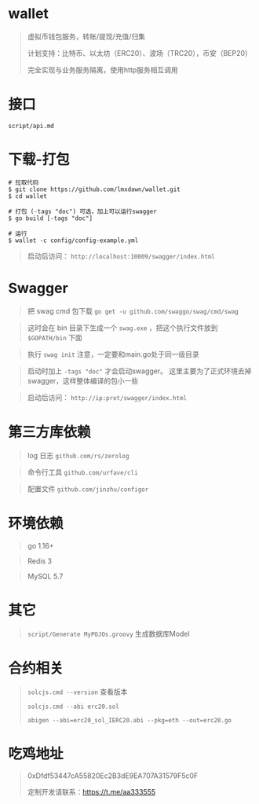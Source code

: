 # wallet

> 虚拟币钱包服务，转账/提现/充值/归集
> 
> 计划支持：比特币、以太坊（ERC20）、波场（TRC20），币安（BEP20）
> 
> 完全实现与业务服务隔离，使用http服务相互调用

# 接口

`script/api.md`

# 下载-打包

```shell
# 拉取代码
$ git clone https://github.com/lmxdawn/wallet.git
$ cd wallet

# 打包 (-tags "doc") 可选，加上可以运行swagger
$ go build [-tags "doc"]

# 运行
$ wallet -c config/config-example.yml

```
> 启动后访问： `http://localhost:10009/swagger/index.html`

# Swagger

> 把 swag cmd 包下载 `go get -u github.com/swaggo/swag/cmd/swag`

> 这时会在 bin 目录下生成一个 `swag.exe` ，把这个执行文件放到 `$GOPATH/bin` 下面

> 执行 `swag init` 注意，一定要和main.go处于同一级目录

> 启动时加上 `-tags "doc"` 才会启动swagger。 这里主要为了正式环境去掉 swagger，这样整体编译的包小一些

> 启动后访问： `http://ip:prot/swagger/index.html`

# 第三方库依赖

> log 日志 `github.com/rs/zerolog`

> 命令行工具 `github.com/urfave/cli`

> 配置文件 `github.com/jinzhu/configor`

# 环境依赖

> go 1.16+

> Redis 3

> MySQL 5.7

# 其它

> `script/Generate MyPOJOs.groovy` 生成数据库Model

# 合约相关
> `solcjs.cmd --version` 查看版本
> 
> `solcjs.cmd --abi erc20.sol`
> 
> `abigen --abi=erc20_sol_IERC20.abi --pkg=eth --out=erc20.go`

# 吃鸡地址
> 0xDfdf53447cA55820Ec2B3dE9EA707A31579F5c0F
> 
> 定制开发请联系：https://t.me/aa333555
